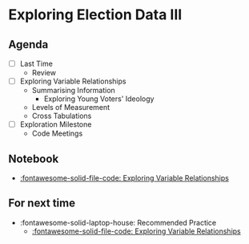 # Exploring Election Data III

## Agenda
- [ ] Last Time
    - Review
- [ ] Exploring Variable Relationships
    - Summarising Information
        - Exploring Young Voters' Ideology
    - Levels of Measurement
    - Cross Tabulations
- [ ] Exploration Milestone
    - Code Meetings

## Notebook
- [:fontawesome-solid-file-code: Exploring Variable Relationships](https://colab.research.google.com/github/mickaeltemporao/itds/blob/main/materials/05-data-exploration-rows.ipynb)

## For next time
- :fontawesome-solid-laptop-house: Recommended Practice
    - [:fontawesome-solid-file-code: Exploring Variable Relationships](https://colab.research.google.com/github/mickaeltemporao/itds/blob/main/materials/05-data-exploration-rows.ipynb)

